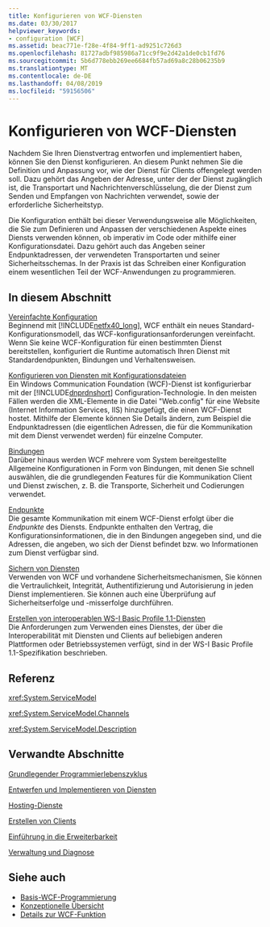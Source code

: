 ```yaml
---
title: Konfigurieren von WCF-Diensten
ms.date: 03/30/2017
helpviewer_keywords:
- configuration [WCF]
ms.assetid: beac771e-f28e-4f84-9ff1-ad9251c726d3
ms.openlocfilehash: 81727adbf985986a71cc9f9e2d42a1de0cb1fd76
ms.sourcegitcommit: 5b6d778ebb269ee6684fb57ad69a8c28b06235b9
ms.translationtype: MT
ms.contentlocale: de-DE
ms.lasthandoff: 04/08/2019
ms.locfileid: "59156506"
---
```

# <a name="configuring-wcf-services"></a>Konfigurieren von WCF-Diensten

Nachdem Sie Ihren Dienstvertrag entworfen und implementiert haben, können Sie den Dienst konfigurieren. An diesem Punkt nehmen Sie die Definition und Anpassung vor, wie der Dienst für Clients offengelegt werden soll. Dazu gehört das Angeben der Adresse, unter der der Dienst zugänglich ist, die Transportart und Nachrichtenverschlüsselung, die der Dienst zum Senden und Empfangen von Nachrichten verwendet, sowie der erforderliche Sicherheitstyp.  
  
 Die Konfiguration enthält bei dieser Verwendungsweise alle Möglichkeiten, die Sie zum Definieren und Anpassen der verschiedenen Aspekte eines Diensts verwenden können, ob imperativ im Code oder mithilfe einer Konfigurationsdatei. Dazu gehört auch das Angeben seiner Endpunktadressen, der verwendeten Transportarten und seiner Sicherheitsschemas. In der Praxis ist das Schreiben einer Konfiguration einem wesentlichen Teil der WCF-Anwendungen zu programmieren.  
  
## <a name="in-this-section"></a>In diesem Abschnitt  
 [Vereinfachte Konfiguration](../../../docs/framework/wcf/simplified-configuration.md)  
 Beginnend mit [!INCLUDE[netfx40_long](../../../includes/netfx40-long-md.md)], WCF enthält ein neues Standard-Konfigurationsmodell, das WCF-konfigurationsanforderungen vereinfacht. Wenn Sie keine WCF-Konfiguration für einen bestimmten Dienst bereitstellen, konfiguriert die Runtime automatisch Ihren Dienst mit Standardendpunkten, Bindungen und Verhaltensweisen.  
  
 [Konfigurieren von Diensten mit Konfigurationsdateien](../../../docs/framework/wcf/configuring-services-using-configuration-files.md)  
 Ein Windows Communication Foundation (WCF)-Dienst ist konfigurierbar mit der [!INCLUDE[dnprdnshort](../../../includes/dnprdnshort-md.md)] Configuration-Technologie. In den meisten Fällen werden die XML-Elemente in die Datei "Web.config" für eine Website (Internet Information Services, IIS) hinzugefügt, die einen WCF-Dienst hostet. Mithilfe der Elemente können Sie Details ändern, zum Beispiel die Endpunktadressen (die eigentlichen Adressen, die für die Kommunikation mit dem Dienst verwendet werden) für einzelne Computer.  
  
 [Bindungen](../../../docs/framework/wcf/bindings.md)  
 Darüber hinaus werden WCF mehrere vom System bereitgestellte Allgemeine Konfigurationen in Form von Bindungen, mit denen Sie schnell auswählen, die die grundlegenden Features für die Kommunikation Client und Dienst zwischen, z. B. die Transporte, Sicherheit und Codierungen verwendet.  
  
 [Endpunkte](../../../docs/framework/wcf/endpoints.md)  
 Die gesamte Kommunikation mit einem WCF-Dienst erfolgt über die *Endpunkte* des Diensts. Endpunkte enthalten den Vertrag, die Konfigurationsinformationen, die in den Bindungen angegeben sind, und die Adressen, die angeben, wo sich der Dienst befindet bzw. wo Informationen zum Dienst verfügbar sind.  
  
 [Sichern von Diensten](../../../docs/framework/wcf/securing-services.md)  
 Verwenden von WCF und vorhandene Sicherheitsmechanismen, Sie können die Vertraulichkeit, Integrität, Authentifizierung und Autorisierung in jeden Dienst implementieren. Sie können auch eine Überprüfung auf Sicherheitserfolge und -misserfolge durchführen.  
  
 [Erstellen von interoperablen WS-I Basic Profile 1.1-Diensten](../../../docs/framework/wcf/creating-ws-i-basic-profile-1-1-interoperable-services.md)  
 Die Anforderungen zum Verwenden eines Dienstes, der über die Interoperabilität mit Diensten und Clients auf beliebigen anderen Plattformen oder Betriebssystemen verfügt, sind in der WS-I Basic Profile 1.1-Spezifikation beschrieben.  
  
## <a name="reference"></a>Referenz  
 <xref:System.ServiceModel>  
  
 <xref:System.ServiceModel.Channels>  
  
 <xref:System.ServiceModel.Description>  
  
## <a name="related-sections"></a>Verwandte Abschnitte  
 [Grundlegender Programmierlebenszyklus](../../../docs/framework/wcf/basic-programming-lifecycle.md)  
  
 [Entwerfen und Implementieren von Diensten](../../../docs/framework/wcf/designing-and-implementing-services.md)  
  
 [Hosting-Dienste](../../../docs/framework/wcf/hosting-services.md)  
  
 [Erstellen von Clients](../../../docs/framework/wcf/building-clients.md)  
  
 [Einführung in die Erweiterbarkeit](../../../docs/framework/wcf/introduction-to-extensibility.md)  
  
 [Verwaltung und Diagnose](../../../docs/framework/wcf/diagnostics/index.md)  
  
## <a name="see-also"></a>Siehe auch

- [Basis-WCF-Programmierung](../../../docs/framework/wcf/basic-wcf-programming.md)
- [Konzeptionelle Übersicht](../../../docs/framework/wcf/conceptual-overview.md)
- [Details zur WCF-Funktion](../../../docs/framework/wcf/feature-details/index.md)
